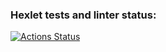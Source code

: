 ### Hexlet tests and linter status:
[![Actions Status](https://github.com/n8creator/python-project-lvl4/workflows/hexlet-check/badge.svg)](https://github.com/n8creator/python-project-lvl4/actions)